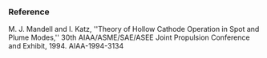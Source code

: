 ### Reference
M. J. Mandell and I. Katz, ''Theory of Hollow Cathode Operation in Spot and Plume Modes,'' 30th AIAA/ASME/SAE/ASEE Joint Propulsion Conference and Exhibit, 1994. AIAA-1994-3134
